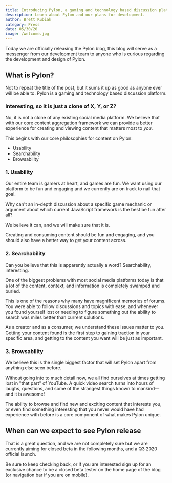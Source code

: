 ```yaml
---
title: Introducing Pylon, a gaming and technology based discussion platform
description: Learn about Pylon and our plans for development.
author: Brett Kubiak
category: Press
date: 05/30/20
image: /welcome.jpg
---
```


Today we are officially releasing the Pylon blog, this blog will serve as a messenger from our development team to anyone who is curious regarding the development and design of Pylon.

## What is Pylon?

Not to repeat the title of the post, but it sums it up as good as anyone ever will be able to. Pylon is a gaming and technology based discussion platform.

### Interesting, so it is just a clone of X, Y, or Z?

No, it is not a clone of any existing social media platform. We believe that with our core content aggregation framework we can provide a better experience for creating and viewing content that matters most to _you_.

This begins with our core philosophies for content on Pylon:

-   Usability
-   Searchability
-   Browsability

### 1. Usability

Our entire team is gamers at heart, and games are fun. We want using our platform to be fun and engaging and we currently are on track to nail that goal.

Why can't an in-depth discussion about a specific game mechanic or argument about which current JavaScript framework is the best be fun after all?

We believe it can, and we will make sure that it is.

Creating and consuming content should be fun and engaging, and you should also have a better way to get your content across.

### 2. Searchability

Can you believe that this is apparently actually a word? Searchability, interesting.

One of the biggest problems with most social media platforms today is that a lot of the content, context, and information is completely swamped and buried.

This is one of the reasons why many have magnificent memories of forums. You were able to follow discussions and topics with ease, and whenever you found yourself lost or needing to figure something out the ability to search was miles better than current solutions.

As a creator and as a consumer, we understand these issues matter to you. Getting your content found is the first step to gaining traction in your specific area, and getting to the content you want will be just as important.

### 3. Browsability

We believe this is the single biggest factor that will set Pylon apart from anything else seen before.

Without going into to much detail now, we all find ourselves at times getting lost in "that part" of YouTube. A quick video search turns into hours of laughs, questions, and some of the strangest things known to mankind—and it is awesome!

The ability to browse and find new and exciting content that interests you, or even find something interesting that you never would have had experience with before is a core component of what makes Pylon unique.

## When can we expect to see Pylon release

That is a great question, and we are not completely sure but we are currently aiming for closed beta in the following months, and a Q3 2020 official launch.

Be sure to keep checking back, or if you are interested sign up for an exclusive chance to be a closed beta tester on the home page of the blog (or navigation bar if you are on mobile).
